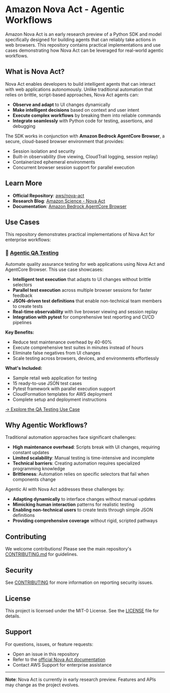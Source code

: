 # Amazon Nova Act - Agentic Workflows

Amazon Nova Act is an early research preview of a Python SDK and model specifically designed for building agents that can reliably take actions in web browsers. This repository contains practical implementations and use cases demonstrating how Nova Act can be leveraged for real-world agentic workflows.

## What is Nova Act?

Nova Act enables developers to build intelligent agents that can interact with web applications autonomously. Unlike traditional automation that relies on brittle, script-based approaches, Nova Act agents can:

- **Observe and adapt** to UI changes dynamically
- **Make intelligent decisions** based on context and user intent
- **Execute complex workflows** by breaking them into reliable commands
- **Integrate seamlessly** with Python code for testing, assertions, and debugging

The SDK works in conjunction with **Amazon Bedrock AgentCore Browser**, a secure, cloud-based browser environment that provides:
- Session isolation and security
- Built-in observability (live viewing, CloudTrail logging, session replay)
- Containerized ephemeral environments
- Concurrent browser session support for parallel execution

## Learn More

- **Official Repository**: [aws/nova-act](https://github.com/aws/nova-act)
- **Research Blog**: [Amazon Science - Nova Act](https://labs.amazon.science/blog/nova-act)
- **Documentation**: [Amazon Bedrock AgentCore Browser](https://docs.aws.amazon.com/bedrock/latest/userguide/agents-browser.html)

## Use Cases

This repository demonstrates practical implementations of Nova Act for enterprise workflows:

### 🧪 [Agentic QA Testing](./usecases/qa-testing/)

Automate quality assurance testing for web applications using Nova Act and AgentCore Browser. This use case showcases:

- **Intelligent test execution** that adapts to UI changes without brittle selectors
- **Parallel test execution** across multiple browser sessions for faster feedback
- **JSON-driven test definitions** that enable non-technical team members to create tests
- **Real-time observability** with live browser viewing and session replay
- **Integration with pytest** for comprehensive test reporting and CI/CD pipelines

**Key Benefits:**
- Reduce test maintenance overhead by 40-60%
- Execute comprehensive test suites in minutes instead of hours
- Eliminate false negatives from UI changes
- Scale testing across browsers, devices, and environments effortlessly

**What's Included:**
- Sample retail web application for testing
- 15 ready-to-use JSON test cases
- Pytest framework with parallel execution support
- CloudFormation templates for AWS deployment
- Complete setup and deployment instructions

[→ Explore the QA Testing Use Case](./usecases/qa-testing/)

## Why Agentic Workflows?

Traditional automation approaches face significant challenges:
- **High maintenance overhead**: Scripts break with UI changes, requiring constant updates
- **Limited scalability**: Manual testing is time-intensive and incomplete
- **Technical barriers**: Creating automation requires specialized programming knowledge
- **Brittleness**: Automation relies on specific selectors that fail when components change

Agentic AI with Nova Act addresses these challenges by:
- **Adapting dynamically** to interface changes without manual updates
- **Mimicking human interaction** patterns for realistic testing
- **Enabling non-technical users** to create tests through simple JSON definitions
- **Providing comprehensive coverage** without rigid, scripted pathways

## Contributing

We welcome contributions! Please see the main repository's [CONTRIBUTING.md](../CONTRIBUTING.md) for guidelines.

## Security

See [CONTRIBUTING](../CONTRIBUTING.md#security-issue-notifications) for more information on reporting security issues.

## License

This project is licensed under the MIT-0 License. See the [LICENSE](../LICENSE) file for details.

## Support

For questions, issues, or feature requests:
- Open an issue in this repository
- Refer to the [official Nova Act documentation](https://github.com/aws/nova-act)
- Contact AWS Support for enterprise assistance

---

**Note**: Nova Act is currently in early research preview. Features and APIs may change as the project evolves.
